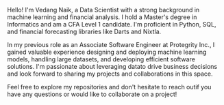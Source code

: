 Hello! I'm Vedang﻿ Naik,​ a Data Scientist with​ a strong background​ in machine learning and financial analysis.​ I hold​ a Master's degree​ in Informatics and​ am​ a CFA﻿ Level​ 1 candidate. I'm proficient​ in Python, SQL, and financial forecasting libraries like﻿ Darts and Nixtla.

In​ my previous role​ as​ an Associate Software Engineer​ at Protegrity﻿ Inc.,​ I gained valuable experience designing and deploying machine learning models, handling﻿ large datasets, and developing efficient software solutions. I'm passionate﻿ about leveraging data​ to﻿ drive business decisions and look forward​ to sharing​ my projects and collaborations​ in this space.

Feel free​ to explore​ my repositories and﻿ don't hesitate​ to﻿ reach out​ if you have any questions​ or﻿ would like​ to collaborate​ on​ a project!
